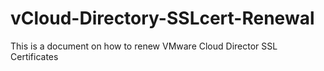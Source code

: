 # vCloud-Directory-SSLcert-Renewal
This is a document on how to renew VMware Cloud Director SSL Certificates
